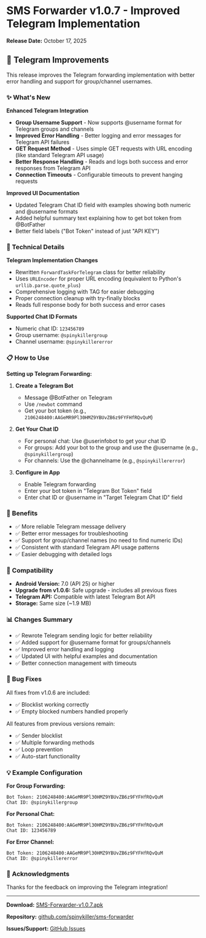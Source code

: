# SMS Forwarder v1.0.7 - Improved Telegram Implementation

**Release Date:** October 17, 2025

## 📱 Telegram Improvements

This release improves the Telegram forwarding implementation with better error handling and support for group/channel usernames.

### ✨ What's New

**Enhanced Telegram Integration**
- **Group Username Support** - Now supports @username format for Telegram groups and channels
- **Improved Error Handling** - Better logging and error messages for Telegram API failures
- **GET Request Method** - Uses simple GET requests with URL encoding (like standard Telegram API usage)
- **Better Response Handling** - Reads and logs both success and error responses from Telegram API
- **Connection Timeouts** - Configurable timeouts to prevent hanging requests

**Improved UI Documentation**
- Updated Telegram Chat ID field with examples showing both numeric and @username formats
- Added helpful summary text explaining how to get bot token from @BotFather
- Better field labels ("Bot Token" instead of just "API KEY")

### 🔧 Technical Details

**Telegram Implementation Changes**
- Rewritten `ForwardTaskForTelegram` class for better reliability
- Uses `URLEncoder` for proper URL encoding (equivalent to Python's `urllib.parse.quote_plus`)
- Comprehensive logging with TAG for easier debugging
- Proper connection cleanup with try-finally blocks
- Reads full response body for both success and error cases

**Supported Chat ID Formats**
- Numeric chat ID: `123456789`
- Group username: `@spinykillergroup`
- Channel username: `@spinykillererror`

### 📋 How to Use

**Setting up Telegram Forwarding:**

1. **Create a Telegram Bot**
   - Message @BotFather on Telegram
   - Use `/newbot` command
   - Get your bot token (e.g., `2106248400:AAGeMR9Pl30HMZ9YBUvZB6z9FYFHfRQvQuM`)

2. **Get Your Chat ID**
   - For personal chat: Use @userinfobot to get your chat ID
   - For groups: Add your bot to the group and use the @username (e.g., `@spinykillergroup`)
   - For channels: Use the @channelname (e.g., `@spinykillererror`)

3. **Configure in App**
   - Enable Telegram forwarding
   - Enter your bot token in "Telegram Bot Token" field
   - Enter chat ID or @username in "Target Telegram Chat ID" field

### 🎯 Benefits

- ✅ More reliable Telegram message delivery
- ✅ Better error messages for troubleshooting
- ✅ Support for group/channel names (no need to find numeric IDs)
- ✅ Consistent with standard Telegram API usage patterns
- ✅ Easier debugging with detailed logs

### 🔄 Compatibility

- **Android Version:** 7.0 (API 25) or higher
- **Upgrade from v1.0.6:** Safe upgrade - includes all previous fixes
- **Telegram API:** Compatible with latest Telegram Bot API
- **Storage:** Same size (~1.9 MB)

### 📊 Changes Summary

- ✅ Rewrote Telegram sending logic for better reliability
- ✅ Added support for @username format for groups/channels
- ✅ Improved error handling and logging
- ✅ Updated UI with helpful examples and documentation
- ✅ Better connection management with timeouts

### 🐛 Bug Fixes

All fixes from v1.0.6 are included:
- ✅ Blocklist working correctly
- ✅ Empty blocked numbers handled properly

All features from previous versions remain:
- ✅ Sender blocklist
- ✅ Multiple forwarding methods
- ✅ Loop prevention
- ✅ Auto-start functionality

### 💡 Example Configuration

**For Group Forwarding:**
```
Bot Token: 2106248400:AAGeMR9Pl30HMZ9YBUvZB6z9FYFHfRQvQuM
Chat ID: @spinykillergroup
```

**For Personal Chat:**
```
Bot Token: 2106248400:AAGeMR9Pl30HMZ9YBUvZB6z9FYFHfRQvQuM
Chat ID: 123456789
```

**For Error Channel:**
```
Bot Token: 2106248400:AAGeMR9Pl30HMZ9YBUvZB6z9FYFHfRQvQuM
Chat ID: @spinykillererror
```

### 🙏 Acknowledgments

Thanks for the feedback on improving the Telegram integration!

---

**Download:** [SMS-Forwarder-v1.0.7.apk](releases/SMS-Forwarder-v1.0.7.apk)

**Repository:** [github.com/spinykiller/sms-forwarder](https://github.com/spinykiller/sms-forwarder)

**Issues/Support:** [GitHub Issues](https://github.com/spinykiller/sms-forwarder/issues)

